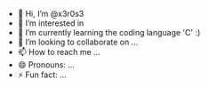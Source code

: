 - 👋 Hi, I’m @x3r0s3
- 👀 I’m interested in 
- 🌱 I’m currently learning the coding language 'C' :)
- 💞️ I’m looking to collaborate on ...
- 📫 How to reach me ...
- 😄 Pronouns: ...
- ⚡ Fun fact: ...

<!---
x3r0s3/x3r0s3 is a ✨ special ✨ repository because its `README.md` (this file) appears on your GitHub profile.
You can click the Preview link to take a look at your changes.
--->
